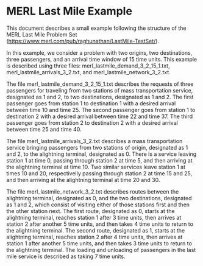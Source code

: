 # MERL Last Mile Example

This document describes a small example following the structure of the MERL Last Mile Problem Set (https://www.merl.com/pub/raghunathan/LastMile-TestSet/).

In this example, we consider a problem with two origins, two destinations, three passengers, and an arrival time window of 15 time units. This example is described using three files: merl_lastmile_demand_3_2_15_1.txt, merl_lastmile_arrivals_3_2.txt, and merl_lastmile_network_3_2.txt.

The file merl_lastmile_demand_3_2_15_1.txt describes the requests of three passengers for traveling from two stations of mass transportation service, designated as 1 and 2, to two destinations, designated as 1 and 2. The first passenger goes from station 1 to destination 1 with a desired arrival between time 10 and time 25. The second passenger goes from station 1 to destination 2 with a desired arrival between time 22 and time 37. The third passenger goes from station 2 to destination 2 with a desired arrival between time 25 and time 40.

The file merl_lastmile_arrivals_3_2.txt describes a mass transportation service bringing passengers from two stations of origin, designated as 1 and 2, to the alightning terminal, designated as 0. There is a service leaving station 1 at time 0, passing through station 2 at time 5, and then arriving at the alightning terminal at time 10. Two similar services leave station 1 at times 10 and 20, respectivelly passing through station 2 at time 15 and 25, and then arriving at the alightning terminal at time 20 and 30.

The file merl_lastmile_network_3_2.txt describes routes between the alightning terminal, designated as 0, and the two destinations, designated as 1 and 2, which consist of visiting either of those stations first and then the other station next. The first route, designated as 0, starts at the alightning terminal, reaches station 1 after 3 time units, then arrives at station 2 after another 5 time units, and then takes 4 time units to return to the alightning terminal. The second route, designated as 1, starts at the alightning terminal, reaches station 2 after 4 time units, then arrives at station 1 after another 5 time units, and then takes 3 time units to return to the alightning terminal. The loading and unloading of passengers in the last mile service is described as taking 7 time units. 
